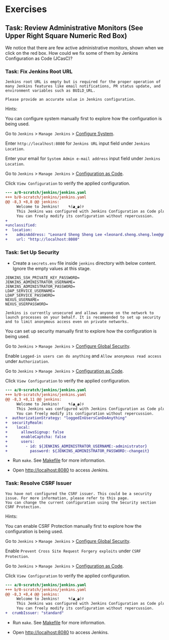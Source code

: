 # Exercises

## Task: Review Administrative Monitors (See Upper Right Square Numeric Red Box)

We notice that there are few active administrative monitors, shown when we click on the red box. How could we fix some of them by Jenkins Configuration as Code (JCasC)?

### Task: Fix Jenkins Root URL

```text
Jenkins root URL is empty but is required for the proper operation of many Jenkins features like email notifications, PR status update, and environment variables such as BUILD_URL.

Please provide an accurate value in Jenkins configuration.
```

Hints:

You can configure system manually first to explore how the configuration is being used.

Go to `Jenkins` > `Manage Jenkins` > [Configure System](http://localhost:8080/configure).

Enter `http://localhost:8080` for `Jenkins URL` input field under `Jenkins Location`.

Enter your email for `System Admin e-mail address` input field under `Jenkins Location`.

Go to `Jenkins` > `Manage Jenkins` > [Configuration as Code](http://localhost:8080/configuration-as-code/).

Click `View Configuration` to verify the applied configuration.

```patch
--- a/0-scratch/jenkins/jenkins.yaml
+++ b/0-scratch/jenkins/jenkins.yaml
@@ -8,3 +8,8 @@ jenkins:
     Welcome to Jenkins!    ٩(◕‿◕)۶
     This Jenkins was configured with Jenkins Configuration as Code plugin.
     You can freely modify its configuration without repercussion.
+
+unclassified:
+  location:
+    adminAddress: "Leonard Sheng Sheng Lee <leonard.sheng.sheng.lee@gmail.com>"
+    url: "http://localhost:8080"
```

### Task: Set Up Security

- Create a `secrets.env` file inside `jenkins` directory with below content. Ignore the empty values at this stage.

```text
JENKINS_SSH_PRIVATE_KEY_PASSWORD=
JENKINS_ADMINISTRATOR_USERNAME=
JENKINS_ADMINISTRATOR_PASSWORD=
LDAP_SERVICE_USERNAME=
LDAP_SERVICE_PASSWORD=
NEXUS_USERNAME=
NEXUS_USERPASSWORD=
```

```text
Jenkins is currently unsecured and allows anyone on the network to launch processes on your behalf. It is recommended to set up security and to limit anonymous access even on private networks.
```

You can set up security manually first to explore how the configuration is being used.

Go to `Jenkins` > `Manage Jenkins` > [Configure Global Security](http://localhost:8080/configureSecurity/).

Enable `Logged-in users can do anything` and `Allow anonymous read access` under `Authorization`.

Go to `Jenkins` > `Manage Jenkins` > [Configuration as Code](http://localhost:8080/configuration-as-code/).

Click `View Configuration` to verify the applied configuration.

```patch
--- a/0-scratch/jenkins/jenkins.yaml
+++ b/0-scratch/jenkins/jenkins.yaml
@@ -8,3 +8,11 @@ jenkins:
     Welcome to Jenkins!    ٩(◕‿◕)۶
     This Jenkins was configured with Jenkins Configuration as Code plugin.
     You can freely modify its configuration without repercussion.
+  authorizationStrategy: "loggedInUsersCanDoAnything"
+  securityRealm:
+    local:
+      allowsSignup: false
+      enableCaptcha: false
+      users:
+        - id: ${JENKINS_ADMINISTRATOR_USERNAME:-administrator}
+          password: ${JENKINS_ADMINISTRATOR_PASSWORD:-changeit}
```

- Run `make`. See [Makefile](Makefile) for more information.

- Open [http://localhost:8080](http://localhost:8080) to access Jenkins.

### Task: Resolve CSRF Issuer

```text
You have not configured the CSRF issuer. This could be a security issue. For more information, please refer to this page.
You can change the current configuration using the Security section CSRF Protection.
```

Hints:

You can enable CSRF Protection manually first to explore how the configuration is being used.

Go to `Jenkins` > `Manage Jenkins` > [Configure Global Security](http://localhost:8080/configureSecurity/).

Enable `Prevent Cross Site Request Forgery exploits` under `CSRF Protection`.

Go to `Jenkins` > `Manage Jenkins` > [Configuration as Code](http://localhost:8080/configuration-as-code/).

Click `View Configuration` to verify the applied configuration.

```patch
--- a/0-scratch/jenkins/jenkins.yaml
+++ b/0-scratch/jenkins/jenkins.yaml
@@ -8,3 +8,4 @@ jenkins:
     Welcome to Jenkins!    ٩(◕‿◕)۶
     This Jenkins was configured with Jenkins Configuration as Code plugin.
     You can freely modify its configuration without repercussion.
+  crumbIssuer: "standard"
```

- Run `make`. See [Makefile](Makefile) for more information.

- Open [http://localhost:8080](http://localhost:8080) to access Jenkins.
